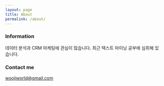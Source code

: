 ```yaml
---
layout: page
title: About
permalink: /about/
---
```


### Information
데이터 분석과 CRM 마케팅에 관심이 많습니다.
최근 텍스트 마이닝 공부에 심취해 있습니다.


### Contact me

[woojiworld@gmail.com](mailto:woojiworld@gmail.com)

